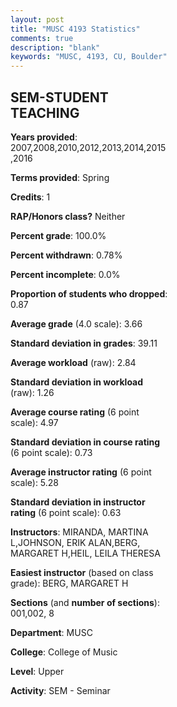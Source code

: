 ```yaml
---
layout: post
title: "MUSC 4193 Statistics"
comments: true
description: "blank"
keywords: "MUSC, 4193, CU, Boulder"
--- 
```

<head>
<script src="https://ajax.googleapis.com/ajax/libs/jquery/2.1.3/jquery.min.js"></script>
<script src="https://dl.dropboxusercontent.com/s/pc42nxpaw1ea4o9/highcharts.js?dl=0"></script>
<!-- <script src="../assets/js/highcharts.js"></script> -->
<style type="text/css">@font-face {
	font-family: "Bebas Neue";
	src: url(https://www.filehosting.org/file/details/544349/BebasNeue%20Regular.otf) format("opentype");
	}
	h1.Bebas { 
		font-family: "Bebas Neue", Verdana, Tahoma;
	}
</style>
</head>
<body>
	<div id="container" style="float: right; width: 45%; height: 88%; margin-left: 2.5%; margin-right: 2.5%;"></div>
	<script language="JavaScript">
		$(document).ready(function() {
		var chart = {type: 'column'};
		var title = {text: 'Grade Distribution'};
		var xAxis = {categories: ['A','B','C','D','F'],crosshair: true};
		var yAxis = {min: 0,title: {text: 'Percentage'}};
		var tooltip = {headerFormat: '<center><b><span style="font-size:20px">{point.key}</span></b></center>',
		               pointFormat: '<td style="padding:0"><b>{point.y:.1f}%</b></td>',
		               footerFormat: '</table>',shared: true,useHTML: true};
		var plotOptions = {column: {pointPadding: 0.0,borderWidth: 0}};  
		var credits = {enabled: false};var series= [{name: 'Percent',data: [75.44,12.28,12.28,0.0,0.0,]}];
		var json = {};
		json.chart = chart;
		json.title = title;
		json.tooltip = tooltip;
		json.xAxis = xAxis;
		json.yAxis = yAxis;  
		json.series = series;
		json.plotOptions = plotOptions;  
		json.credits = credits;
		$('#container').highcharts(json);
	});
	</script>
</body>
			   
## SEM-STUDENT TEACHING

**Years provided**: 2007,2008,2010,2012,2013,2014,2015,2016

**Terms provided**: Spring

**Credits**: 1

**RAP/Honors class?** Neither

**Percent grade**: 100.0%

**Percent withdrawn**: 0.78%

**Percent incomplete**: 0.0%

**Proportion of students who dropped**: 0.87

**Average grade** (4.0 scale): 3.66

**Standard deviation in grades**: 39.11

**Average workload** (raw): 2.84

**Standard deviation in workload** (raw): 1.26

**Average course rating** (6 point scale): 4.97

**Standard deviation in course rating** (6 point scale): 0.73

**Average instructor rating** (6 point scale): 5.28

**Standard deviation in instructor rating** (6 point scale): 0.63

**Instructors**: MIRANDA, MARTINA L,JOHNSON, ERIK ALAN,BERG, MARGARET H,HEIL, LEILA THERESA

**Easiest instructor** (based on class grade): BERG, MARGARET H

**Sections** (and **number of sections**): 001,002, 8

**Department**: MUSC

**College**: College of Music

**Level**: Upper

**Activity**: SEM - Seminar